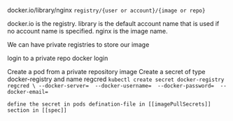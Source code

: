 docker.io/library/nginx
`registry/{user or account}/{image or repo}`

docker.io is the registry.
library is the default account name that is used if no account name is specified.
nginx is the image name.


We can have private registries to store our image

login to a private repo
	docker login <Private-repo-id>

Create a pod from a private repository image
	Create a secret of type docker-registry and name regcred
		`kubectl create secret docker-registry regcred \
		--docker-server= 
		--docker-username= 
		--docker-password= 
		--docker-email= `

	define the secret in pods defination-file in [[imagePullSecrets]] section in [[spec]]
